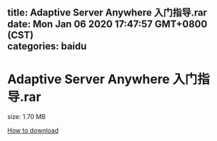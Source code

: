
title: Adaptive Server Anywhere 入门指导.rar
date: Mon Jan 06 2020 17:47:57 GMT+0800 (CST)    
categories: baidu
---

# Adaptive Server Anywhere 入门指导.rar
size: 1.70 MB
 
 

[How to download](https://bpcam.bemobtrk.com/go/2ceec3aa-1ca2-46d6-b9ff-aaa5c184517c?jno=3591)